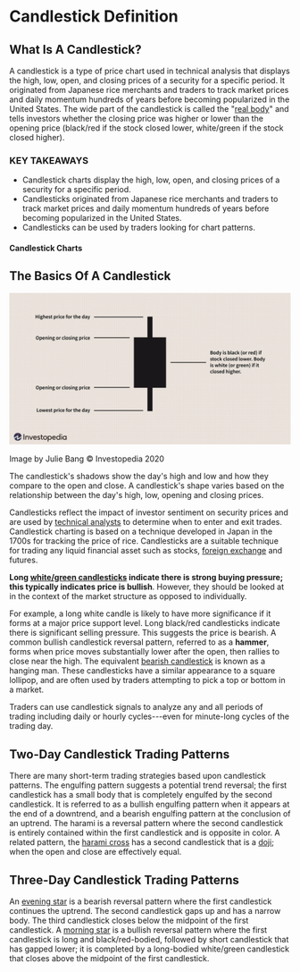 **Candlestick** Definition
======================

What Is A Candlestick?
----------------------

A candlestick is a type of price chart used in technical analysis that displays the high, low, open, and closing prices of a security for a specific period. It originated from Japanese rice merchants and traders to track market prices and daily momentum hundreds of years before becoming popularized in the United States. The wide part of the candlestick is called the "[real body](https://www.investopedia.com/terms/r/realbody.asp)" and tells investors whether the closing price was higher or lower than the opening price (black/red if the stock closed lower, white/green if the stock closed higher).

### KEY TAKEAWAYS

-   Candlestick charts display the high, low, open, and closing prices of a security for a specific period.
-   Candlesticks originated from Japanese rice merchants and traders to track market prices and daily momentum hundreds of years before becoming popularized in the United States.
-   Candlesticks can be used by traders looking for chart patterns.


#### Candlestick Charts

The Basics Of A Candlestick
---------------------------

![Candlestick](ref/images/Candlestick_1.jpg)

Image by Julie Bang © Investopedia 2020

The candlestick's shadows show the day's high and low and how they compare to the open and close. A candlestick's shape varies based on the relationship between the day's high, low, opening and closing prices.

Candlesticks reflect the impact of investor sentiment on security prices and are used by [technical analysts](https://www.investopedia.com/terms/t/technical-analyst.asp) to determine when to enter and exit trades. Candlestick charting is based on a technique developed in Japan in the 1700s for tracking the price of rice. Candlesticks are a suitable technique for trading any liquid financial asset such as stocks, [foreign exchange](https://www.investopedia.com/terms/f/foreign-exchange.asp) and futures.

**Long [white/green candlesticks](https://www.investopedia.com/terms/w/white_candlestick.asp) indicate there is strong buying pressure; this typically indicates price is bullish**. However, they should be looked at in the context of the market structure as opposed to individually.

 For example, a long white candle is likely to have more significance if it forms at a major price support level. Long black/red candlesticks indicate there is significant selling pressure. This suggests the price is bearish. A common bullish candlestick reversal pattern, referred to as a **hammer**, forms when price moves substantially lower after the open, then rallies to close near the high. The equivalent [bearish candlestick](https://www.investopedia.com/terms/b/bearishbelthold.asp) is known as a hanging man. These candlesticks have a similar appearance to a square lollipop, and are often used by traders attempting to pick a top or bottom in a market.

Traders can use candlestick signals to analyze any and all periods of trading including daily or hourly cycles---even for minute-long cycles of the trading day.


Two-Day Candlestick Trading Patterns
------------------------------------

There are many short-term trading strategies based upon candlestick patterns. The engulfing pattern suggests a potential trend reversal; the first candlestick has a small body that is completely engulfed by the second candlestick. It is referred to as a bullish engulfing pattern when it appears at the end of a downtrend, and a bearish engulfing pattern at the conclusion of an uptrend. The harami is a reversal pattern where the second candlestick is entirely contained within the first candlestick and is opposite in color. A related pattern, the [harami cross](https://www.investopedia.com/terms/h/haramicross.asp) has a second candlestick that is a [doji](https://www.investopedia.com/terms/d/doji.asp); when the open and close are effectively equal.

Three-Day Candlestick Trading Patterns
--------------------------------------

An [evening star](https://www.investopedia.com/terms/e/eveningstar.asp) is a bearish reversal pattern where the first candlestick continues the uptrend. The second candlestick gaps up and has a narrow body. The third candlestick closes below the midpoint of the first candlestick. A [morning star](https://www.investopedia.com/terms/m/morningstar.asp) is a bullish reversal pattern where the first candlestick is long and black/red-bodied, followed by short candlestick that has gapped lower; it is completed by a long-bodied white/green candlestick that closes above the midpoint of the first candlestick.
